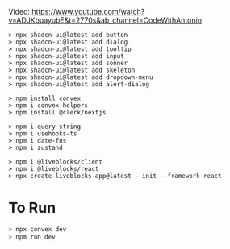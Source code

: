 Video: https://www.youtube.com/watch?v=ADJKbuayubE&t=2770s&ab_channel=CodeWithAntonio

```
> npx shadcn-ui@latest add button
> npx shadcn-ui@latest add dialog
> npx shadcn-ui@latest add tooltip
> npx shadcn-ui@latest add input
> npx shadcn-ui@latest add sonner
> npx shadcn-ui@latest add skeleton
> npx shadcn-ui@latest add dropdown-menu
> npx shadcn-ui@latest add alert-dialog

> npm install convex
> npm i convex-helpers
> npm install @clerk/nextjs

> npm i query-string
> npm i usehooks-ts
> npm i date-fns
> npm i zustand

> npm i @liveblocks/client
> npm i @liveblocks/react
> npx create-liveblocks-app@latest --init --framework react
```


# To Run
```bash
> npx convex dev
> npm run dev
```
